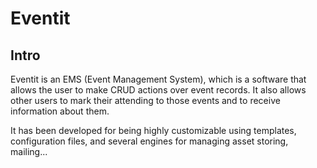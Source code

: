 # Eventit

## Intro
Eventit is an EMS (Event Management System), which is a software that allows the user to make CRUD actions over event records. It also allows other users to mark their attending to those events and to receive information about them.
 
It has been developed for being highly customizable using templates, configuration files, and several engines for managing asset storing, mailing... 
